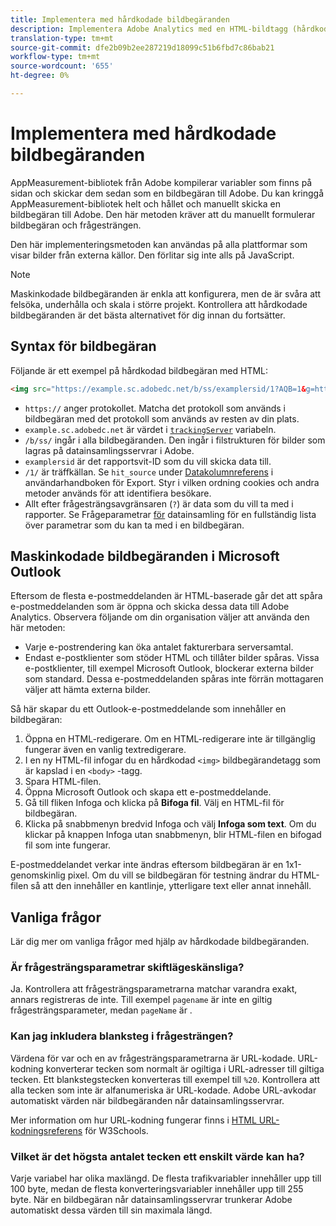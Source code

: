 ```yaml
---
title: Implementera med hårdkodade bildbegäranden
description: Implementera Adobe Analytics med en HTML-bildtagg (hårdkodad bildbegäran)
translation-type: tm+mt
source-git-commit: dfe2b09b2ee287219d18099c51b6fbd7c86bab21
workflow-type: tm+mt
source-wordcount: '655'
ht-degree: 0%

---
```



# Implementera med hårdkodade bildbegäranden

AppMeasurement-bibliotek från Adobe kompilerar variabler som finns på sidan och skickar dem sedan som en bildbegäran till Adobe. Du kan kringgå AppMeasurement-bibliotek helt och hållet och manuellt skicka en bildbegäran till Adobe. Den här metoden kräver att du manuellt formulerar bildbegäran och frågesträngen.

Den här implementeringsmetoden kan användas på alla plattformar som visar bilder från externa källor. Den förlitar sig inte alls på JavaScript.

>[!NOTE]
>
>Maskinkodade bildbegäranden är enkla att konfigurera, men de är svåra att felsöka, underhålla och skala i större projekt. Kontrollera att hårdkodade bildbegäranden är det bästa alternativet för dig innan du fortsätter.

## Syntax för bildbegäran

Följande är ett exempel på hårdkodad bildbegäran med HTML:

```html
<img src="https://example.sc.adobedc.net/b/ss/examplersid/1?AQB=1&g=http%3A%2F%2Fexample.com&pageName=Example%20hardcoded%20hit&v1=Example%20value&AQE=1"/>
```

* `https://` anger protokollet. Matcha det protokoll som används i bildbegäran med det protokoll som används av resten av din plats.
* `example.sc.adobedc.net` är värdet i [`trackingServer`](/help/implement/vars/config-vars/trackingserver.md) variabeln.
* `/b/ss/` ingår i alla bildbegäranden. Den ingår i filstrukturen för bilder som lagras på datainsamlingsservrar i Adobe.
* `examplersid` är det rapportsvit-ID som du vill skicka data till.
* `/1/` är träffkällan. Se `hit_source` under [Datakolumnreferens](../../export/analytics-data-feed/c-df-contents/datafeeds-reference.md) i användarhandboken för Export. Styr i vilken ordning cookies och andra metoder används för att identifiera besökare.
* Allt efter frågesträngsavgränsaren (`?`) är data som du vill ta med i rapporter. Se Frågeparametrar [för](../validate/query-parameters.md) datainsamling för en fullständig lista över parametrar som du kan ta med i en bildbegäran.

## Maskinkodade bildbegäranden i Microsoft Outlook

Eftersom de flesta e-postmeddelanden är HTML-baserade går det att spåra e-postmeddelanden som är öppna och skicka dessa data till Adobe Analytics. Observera följande om din organisation väljer att använda den här metoden:

* Varje e-postrendering kan öka antalet fakturerbara serversamtal.
* Endast e-postklienter som stöder HTML och tillåter bilder spåras. Vissa e-postklienter, till exempel Microsoft Outlook, blockerar externa bilder som standard. Dessa e-postmeddelanden spåras inte förrän mottagaren väljer att hämta externa bilder.

Så här skapar du ett Outlook-e-postmeddelande som innehåller en bildbegäran:

1. Öppna en HTML-redigerare. Om en HTML-redigerare inte är tillgänglig fungerar även en vanlig textredigerare.
2. I en ny HTML-fil infogar du en hårdkodad `<img>` bildbegärandetagg som är kapslad i en `<body>` -tagg.
3. Spara HTML-filen.
4. Öppna Microsoft Outlook och skapa ett e-postmeddelande.
5. Gå till fliken Infoga och klicka på **Bifoga fil**. Välj en HTML-fil för bildbegäran.
6. Klicka på snabbmenyn bredvid Infoga och välj **Infoga som text**. Om du klickar på knappen Infoga utan snabbmenyn, blir HTML-filen en bifogad fil som inte fungerar.

E-postmeddelandet verkar inte ändras eftersom bildbegäran är en 1x1-genomskinlig pixel. Om du vill se bildbegäran för testning ändrar du HTML-filen så att den innehåller en kantlinje, ytterligare text eller annat innehåll.

## Vanliga frågor

Lär dig mer om vanliga frågor med hjälp av hårdkodade bildbegäranden.

### Är frågesträngsparametrar skiftlägeskänsliga?

Ja. Kontrollera att frågesträngsparametrarna matchar varandra exakt, annars registreras de inte. Till exempel `pagename` är inte en giltig frågesträngsparameter, medan `pageName` är .

### Kan jag inkludera blanksteg i frågesträngen?

Värdena för var och en av frågesträngsparametrarna är URL-kodade. URL-kodning konverterar tecken som normalt är ogiltiga i URL-adresser till giltiga tecken. Ett blankstegstecken konverteras till exempel till `%20`. Kontrollera att alla tecken som inte är alfanumeriska är URL-kodade. Adobe URL-avkodar automatiskt värden när bildbegäranden når datainsamlingsservrar.

Mer information om hur URL-kodning fungerar finns i [HTML URL-kodningsreferens](https://www.w3schools.com/tags/ref_urlencode.asp) för W3Schools.

### Vilket är det högsta antalet tecken ett enskilt värde kan ha?

Varje variabel har olika maxlängd. De flesta trafikvariabler innehåller upp till 100 byte, medan de flesta konverteringsvariabler innehåller upp till 255 byte. När en bildbegäran når datainsamlingsservrar trunkerar Adobe automatiskt dessa värden till sin maximala längd.
